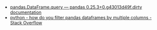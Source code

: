 - [pandas.DataFrame.query — pandas 0.25.3+0.g43013d49f.dirty documentation](https://pandas.pydata.org/pandas-docs/stable/reference/api/pandas.DataFrame.query.html)
- [python - how do you filter pandas dataframes by multiple columns - Stack Overflow](https://stackoverflow.com/questions/22086116/how-do-you-filter-pandas-dataframes-by-multiple-columns)
